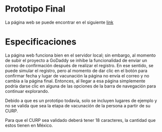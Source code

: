 # Prototipo Final
La página web se puede encontrar en el siguiente [link](http://www.secundaria58vgm.com/Inicio.aspx)

# Especificaciones
La página web funciona bien en el servidor local; sin embargo, al momento de subir el proyecto a GoDaddy se inhibe la funcionalidad de enviar un correo de confirmación después de realizar el registro. En ese sentido, se puede simular el registro, pero al momento de dar clic en el botón para confirmar fecha y lugar de vacunación la página no envía el correo y no cambia a la página final. 
Entonces, al llegar a esa página simplemente podría darse clic en alguna de las opciones de la barra de navegación para continuar explorando.

Debido a que es un prototipo todavía, solo se incluyen lugares de ejemplo y no se valida que sea la etapa de vacunación de la persona a partir de su CURP.

Para que el CURP sea validado deberá tener 18 caracteres, la cantidad que estos tienen en México.


